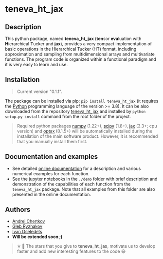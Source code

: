 # teneva_ht_jax


## Description

This python package, named **teneva_ht_jax** (**ten**sor **eva**luation with **H**ierarchical **T**ucker and **jax**), provides a very compact implementation of basic operations in the Hierarchical Tucker (HT) format, including approximation and sampling from multidimensional arrays and multivariate functions. The program code is organized within a functional paradigm and it is very easy to learn and use.


## Installation

> Current version "0.1.1".

The package can be installed via pip: `pip install teneva_ht_jax` (it requires the [Python](https://www.python.org) programming language of the version >= 3.8). It can be also downloaded from the repository [teneva_ht_jax](https://github.com/AndreiChertkov/teneva_ht_jax) and installed by `python setup.py install` command from the root folder of the project.

> Required python packages [numpy](https://numpy.org) (1.22+), [scipy](https://www.scipy.org) (1.8+), [jax](https://github.com/google/jax) (3.3+; cpu version) and [optax](https://github.com/deepmind/optax) (0.1.5+) will be automatically installed during the installation of the main software product. However, it is recommended that you manually install them first.


## Documentation and examples

- See detailed [online documentation](https://teneva-ht-jax.readthedocs.io) for a description and various numerical examples for each function.
- See the jupyter notebooks in the `./demo` folder with brief description and demonstration of the capabilities of each function from the `teneva_ht_jax` package. Note that all examples from this folder are also presented in the online documentation.


## Authors

- [Andrei Chertkov](https://github.com/AndreiChertkov)
- [Gleb Ryzhakov](https://github.com/G-Ryzhakov)
- [Ivan Oseledets](https://github.com/oseledets)
- **Will be extended soon ;)**

> ✭ 🚂 The stars that you give to **teneva_ht_jax**, motivate us to develop faster and add new interesting features to the code 😃
